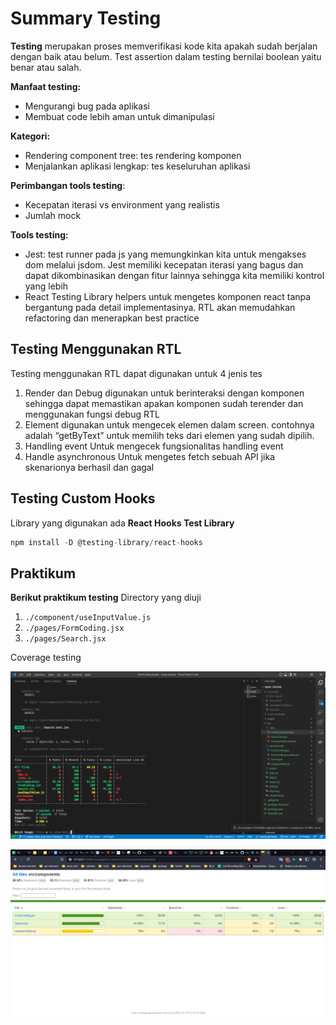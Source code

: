 # Summary Testing

**Testing** merupakan proses memverifikasi kode kita apakah sudah berjalan dengan baik atau belum. Test assertion dalam testing bernilai boolean yaitu benar atau salah.

**Manfaat testing:**

- Mengurangi bug pada aplikasi
- Membuat code lebih aman untuk dimanipulasi

**Kategori:**

- Rendering component tree: tes rendering komponen
- Menjalankan aplikasi lengkap: tes keseluruhan aplikasi

**Perimbangan tools testing**:

- Kecepatan iterasi vs environment yang realistis
- Jumlah mock

**Tools testing:**

- Jest:
  test runner pada js yang memungkinkan kita untuk mengakses dom melalui jsdom. Jest memiliki kecepatan iterasi yang bagus dan dapat dikombinasikan dengan fitur lainnya sehingga kita memiliki kontrol yang lebih
- React Testing Library
  helpers untuk mengetes komponen react tanpa bergantung pada detail implementasinya. RTL akan memudahkan refactoring dan menerapkan best practice

## Testing Menggunakan RTL

Testing menggunakan RTL dapat digunakan untuk 4 jenis tes

1. Render dan Debug
   digunakan untuk berinteraksi dengan komponen sehingga dapat memastikan apakan komponen sudah terender dan menggunakan fungsi debug RTL
2. Element
   digunakan untuk mengecek elemen dalam screen. contohnya adalah “getByText” untuk memilih teks dari elemen yang sudah dipilih.
3. Handling event
   Untuk mengecek fungsionalitas handling event
4. Handle asynchronous
   Untuk mengetes fetch sebuah API jika skenarionya berhasil dan gagal

## Testing Custom Hooks

Library yang digunakan ada **React Hooks Test Library**

```jsx
npm install -D @testing-library/react-hooks
```

## Praktikum

**Berikut praktikum testing**
Directory yang diuji

1. `./component/useInputValue.js`
2. `./pages/FormCoding.jsx`
3. `./pages/Search.jsx`

Coverage testing

!["coverage"](./screenshots/coverage-cli.png)

!["coverage"](./screenshots/coverage-html.png)
